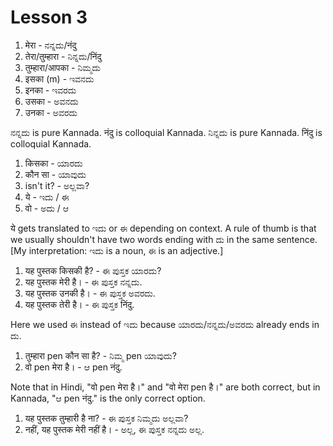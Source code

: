 # Lesson 3

1.  मेरा - ನನ್ನದು/नंदु
2.  तेरा/तुम्हारा - ನಿನ್ನದು/निंदु
3.  तुम्हारा/आपका - ನಿಮ್ಮದು
4.  इसका (m) - ಇವನದು
5.  इनका - ಇವರದು
6.  उसका - ಅವನದು
7.  उनका - ಅವರದು

ನನ್ನದು is pure Kannada. नंदु is colloquial Kannada.
ನಿನ್ನದು is pure Kannada. निंदु is colloquial Kannada.

1.  किसका - ಯಾರದು
2.  कौन सा - ಯಾವುದು
3.  isn't it? - ಅಲ್ಲವಾ?
4.  ये - ಇದು / ಈ
5.  वो - ಅದು / ಆ

ये gets translated to ಇದು or ಈ depending on context. A rule of thumb is that we usually shouldn't have two words ending with ದು in the same sentence.
[My interpretation: ಇದು is a noun, ಈ is an adjective.]

1.  यह पुस्तक किसकी है? - ಈ ಪುಸ್ತಕ ಯಾರದು?
2.  यह पुस्तक मेरी है। - ಈ ಪುಸ್ತಕ ನನ್ನದು.
3.  यह पुस्तक उनकी है। - ಈ ಪುಸ್ತಕ ಅವರದು.
4.  यह पुस्तक तेरी है। - ಈ ಪುಸ್ತಕ निंदु.

Here we used ಈ instead of ಇದು because ಯಾರದು/ನನ್ನದು/ಅವರದು already ends in ದು.

1.  तुम्हारा pen कौन सा है? - ನಿಮ್ಮ pen ಯಾವುದು?
2.  वो pen मेरा है। - ಆ pen नंदु.

Note that in Hindi, "वो pen मेरा है।" and "वो मेरा pen है।" are both correct, but in Kannada, "ಆ pen नंदु." is the only correct option.

1.  यह पुस्तक तुम्हारी है ना? - ಈ ಪುಸ್ತಕ ನಿಮ್ಮದು ಅಲ್ಲವಾ?
2.  नहीं, यह पुस्तक मेरी नहीं है। - ಅಲ್ಲ, ಈ ಪುಸ್ತಕ ನನ್ನದು ಅಲ್ಲ.

<script type="module" src="https://sharmaeklavya2.github.io/trin/trin.js?ui=true&addCss=true"></script>
